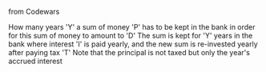 from Codewars

How many years 'Y' a sum of money 'P' has to be kept in the bank in order for this sum of money to amount to 'D'
The sum is kept for 'Y' years in the bank where interest 'I' is paid yearly, and the new sum is re-invested yearly after paying tax 'T'
Note that the principal is not taxed but only the year's accrued interest
